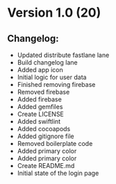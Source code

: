 
 
# Version 1.0 (20)
 
## Changelog: 
 
- Updated distribute fastlane lane
- Build changelog lane
- Added app icon
- Initial logic for user data
- Finished removing firebase
- Removed firebase
- Added firebase
- Added gemfiles
- Create LICENSE
- Added swiftlint
- Added cocoapods
- Added gitignore file
- Removed boilerplate code
- Added primary color
- Added primary color
- Create README.md
- Initial state of the login page

